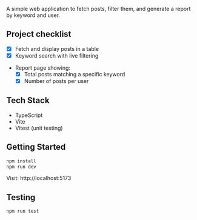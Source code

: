 A simple web application to fetch posts, filter them, and generate a report by keyword and user.

## Project checklist

- [x] Fetch and display posts in a table
- [x] Keyword search with live filtering
- Report page showing:
  - [x] Total posts matching a specific keyword
  - [x] Number of posts per user

## Tech Stack

- TypeScript
- Vite
- Vitest (unit testing)

## Getting Started

```bash
npm install
npm run dev
```

Visit: http://localhost:5173

## Testing

```bash
npm run test
```
